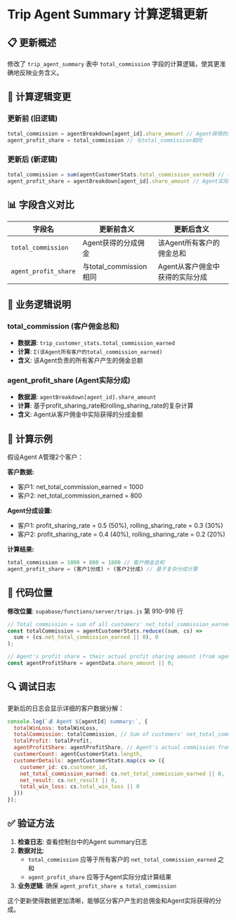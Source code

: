 # Trip Agent Summary 计算逻辑更新

## 📋 更新概述

修改了 `trip_agent_summary` 表中 `total_commission` 字段的计算逻辑，使其更准确地反映业务含义。

## 🔄 计算逻辑变更

### **更新前 (旧逻辑)**
```javascript
total_commission = agentBreakdown[agent_id].share_amount // Agent获得的分成佣金
agent_profit_share = total_commission // 与total_commission相同
```

### **更新后 (新逻辑)**
```javascript
total_commission = sum(agentCustomerStats.total_commission_earned) // 客户佣金总和
agent_profit_share = agentBreakdown[agent_id].share_amount // Agent实际获得的分成
```

## 📊 字段含义对比

| 字段名 | 更新前含义 | 更新后含义 |
|--------|------------|------------|
| `total_commission` | Agent获得的分成佣金 | 该Agent所有客户的佣金总和 |
| `agent_profit_share` | 与total_commission相同 | Agent从客户佣金中获得的实际分成 |

## 🎯 业务逻辑说明

### **total_commission (客户佣金总和)**
- **数据源**: `trip_customer_stats.total_commission_earned`
- **计算**: `Σ(该Agent所有客户的total_commission_earned)`
- **含义**: 该Agent负责的所有客户产生的佣金总额

### **agent_profit_share (Agent实际分成)**
- **数据源**: `agentBreakdown[agent_id].share_amount`
- **计算**: 基于profit_sharing_rate和rolling_sharing_rate的复杂计算
- **含义**: Agent从客户佣金中实际获得的分成金额

## 🔢 计算示例

假设Agent A管理2个客户：

**客户数据:**
- 客户1: net_total_commission_earned = 1000
- 客户2: net_total_commission_earned = 800

**Agent分成设置:**
- 客户1: profit_sharing_rate = 0.5 (50%), rolling_sharing_rate = 0.3 (30%)
- 客户2: profit_sharing_rate = 0.4 (40%), rolling_sharing_rate = 0.2 (20%)

**计算结果:**
```javascript
total_commission = 1000 + 800 = 1800 // 客户佣金总和
agent_profit_share = (客户1分成) + (客户2分成) // 基于复杂分成计算
```

## 📍 代码位置

**修改位置**: `supabase/functions/server/trips.js` 第 910-916 行

```javascript
// Total commission = sum of all customers' net_total_commission_earned
const totalCommission = agentCustomerStats.reduce((sum, cs) => 
  sum + (cs.net_total_commission_earned || 0), 0
);

// Agent's profit share = their actual profit sharing amount (from agentBreakdown)
const agentProfitShare = agentData.share_amount || 0;
```

## 🔍 调试日志

更新后的日志会显示详细的客户数据分解：

```javascript
console.log(`💰 Agent ${agentId} summary:`, {
  totalWinLoss: totalWinLoss,
  totalCommission: totalCommission, // Sum of customers' net_total_commission_earned
  totalProfit: totalProfit,
  agentProfitShare: agentProfitShare, // Agent's actual commission from profit sharing
  customerCount: agentCustomerStats.length,
  customerDetails: agentCustomerStats.map(cs => ({
    customer_id: cs.customer_id,
    net_total_commission_earned: cs.net_total_commission_earned || 0,
    net_result: cs.net_result || 0,
    total_win_loss: cs.total_win_loss || 0
  }))
});
```

## ✅ 验证方法

1. **检查日志**: 查看控制台中的Agent summary日志
2. **数据对比**: 
   - `total_commission` 应等于所有客户的 `net_total_commission_earned` 之和
   - `agent_profit_share` 应等于Agent实际分成计算结果
3. **业务逻辑**: 确保 `agent_profit_share ≤ total_commission`

这个更新使得数据更加清晰，能够区分客户产生的总佣金和Agent实际获得的分成。
